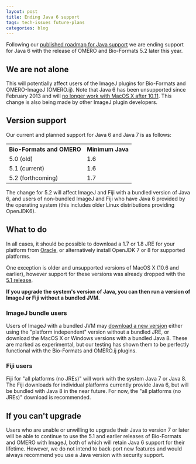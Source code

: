 ```yaml
---
layout: post
title: Ending Java 6 support
tags: tech-issues future-plans
categories: blog
---
```


Following our [published roadmap for Java support](http://www.openmicroscopy.org/site/support/omero5.1/sysadmins/version-requirements.html#java)
we are ending support for Java 6 with the release of OMERO and Bio-Formats 5.2
later this year.

## We are not alone

This will potentially affect users of the ImageJ plugins for Bio-Formats and
OMERO-ImageJ (OMERO.ij). Note that Java 6 has been unsupported since February
2013 and will [no longer work with MacOS X after 10.11](https://java.com/en/download/help/java_6.html).
This change is also being made by other ImageJ plugin developers.

## Version support

Our current and planned support for Java 6 and Java 7 is as follows:

<table>
    <tr>
        <th>Bio-Formats and OMERO</th>
        <th>Minimum Java</th>
    </tr>
    <tr>
        <td>5.0 (old)</td>
        <td>1.6</td>
    </tr>
    <tr>
        <td>5.1 (current)</td>
        <td>1.6</td>
    </tr>
    <tr>
        <td>5.2 (forthcoming)</td>
        <td>1.7</td>
    </tr>
</table>

The change for 5.2 will affect ImageJ and Fiji with a bundled version
of Java 6, and users of non-bundled ImageJ and Fiji who
have Java 6 provided by the operating system (this includes older
Linux distributions providing OpenJDK6).

## What to do

In all cases, it should be possible to download a 1.7 or 1.8 JRE for
your platform from
[Oracle](http://www.oracle.com/technetwork/java/javase/downloads/index.html),
or alternatively install OpenJDK 7 or 8 for supported platforms.

One exception is older and unsupported versions of MacOS X (10.6 and
earlier), however support for these versions was already dropped with
the [5.1 release](http://www.openmicroscopy.org/site/support/omero5.1/sysadmins/version-requirements.html#unix-macos-x).

**If you upgrade the system's version of Java, you can then run a
version of ImageJ or Fiji without a bundled JVM.**

### ImageJ bundle users

Users of ImageJ with a bundled JVM may [download a new version](https://imagej.net/ij/download.html) either using the "platform
independent" version without a bundled JRE, or download the MacOS X or
Windows versions with a bundled Java 8. These are marked as
experimental, but our testing has shown them to be perfectly
functional with the Bio-Formats and OMERO.ij plugins.

### Fiji users

Fiji for "all platforms (no JREs)" will work with the system Java 7 or
Java 8. The Fiji downloads for individual platforms currently provide
Java 6, but will be bundled with Java 8 in the near future.
For now, the "all platforms (no JREs)" download is recommended.

## If you can't upgrade

Users who are unable or unwilling to upgrade their Java to version 7
or later will be able to continue to use the 5.1 and earlier releases
of Bio-Formats and OMERO with ImageJ, both of which will retain Java 6
support for their lifetime. However, we do not intend to back-port new
features and would always recommend you use a Java version with security
support.

